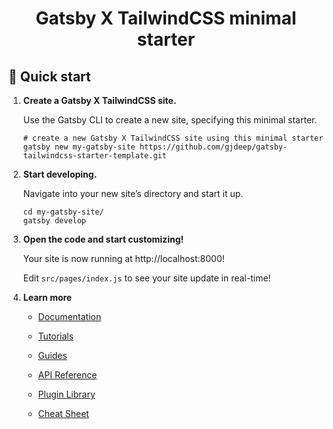 <!-- <p float="left" align="middle">
    <img alt="Gatsby" src="https://www.gatsbyjs.com/Gatsby-Monogram.svg" width="60" />
    <img src="https://raw.githubusercontent.com/tailwindlabs/tailwindcss/master/.github/logo-dark.svg" alt="Tailwind CSS" width="350">
</p> -->
<h1 align="center">
  Gatsby X TailwindCSS minimal starter
</h1>

## 🚀 Quick start

1.  **Create a Gatsby X TailwindCSS site.**

    Use the Gatsby CLI to create a new site, specifying this minimal starter.

    ```shell
    # create a new Gatsby X TailwindCSS site using this minimal starter
    gatsby new my-gatsby-site https://github.com/gjdeep/gatsby-tailwindcss-starter-template.git
    ```

2.  **Start developing.**

    Navigate into your new site’s directory and start it up.

    ```shell
    cd my-gatsby-site/
    gatsby develop
    ```

3.  **Open the code and start customizing!**

    Your site is now running at http://localhost:8000!

    Edit `src/pages/index.js` to see your site update in real-time!

4.  **Learn more**

    -   [Documentation](https://www.gatsbyjs.com/docs/?utm_source=starter&utm_medium=readme&utm_campaign=minimal-starter)

    -   [Tutorials](https://www.gatsbyjs.com/tutorial/?utm_source=starter&utm_medium=readme&utm_campaign=minimal-starter)

    -   [Guides](https://www.gatsbyjs.com/tutorial/?utm_source=starter&utm_medium=readme&utm_campaign=minimal-starter)

    -   [API Reference](https://www.gatsbyjs.com/docs/api-reference/?utm_source=starter&utm_medium=readme&utm_campaign=minimal-starter)

    -   [Plugin Library](https://www.gatsbyjs.com/plugins?utm_source=starter&utm_medium=readme&utm_campaign=minimal-starter)

    -   [Cheat Sheet](https://www.gatsbyjs.com/docs/cheat-sheet/?utm_source=starter&utm_medium=readme&utm_campaign=minimal-starter)
